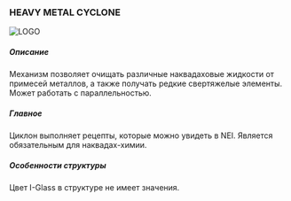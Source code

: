 ### HEAVY METAL CYCLONE

![LOGO](https://cdn.discordapp.com/attachments/916288528546144256/939503146693165086/cyclone.png)

##### Описание

Механизм позволяет очищать различные наквадаховые жидкости от примесей металлов, а также получать редкие свертяжелые элементы. Может работать с параллельностью.

##### Главное

Циклон выполняет рецепты, которые можно увидеть в NEI. Является обязательным для наквадах-химии.

##### Особенности структуры

Цвет I-Glass в структуре не имеет значения.
